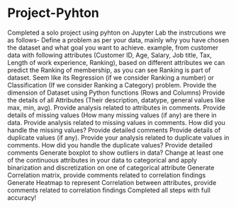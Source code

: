 # Project-Pyhton
Completed a solo project using pyhton on Jupyter Lab
the instrcutions wre as follows-
Define a problem as per your data, mainly why you have chosen the dataset and what goal you want to achieve.
example, from customer data with following attributes (Customer ID, Age, Salary, Job title, Tax, Length of work experience, Ranking), based on different attributes we can predict the Ranking of membership, as you can see Ranking is part of dataset. Seem like its Regression (if we consider Ranking a number) or Classification (If we consider Ranking a Category) problem.
Provide the dimension of Dataset using Python functions (Rows and Columns)
Provide the details of all Attributes (Their description, datatype, general values like max, min, avg). Provide analysis related to attributes in comments.
Provide details of missing values (How many missing values (if any) are there in data. Provide analysis related to missing values in comments.
How did you handle the missing values? Provide detailed comments
Provide details of duplicate values (if any). Provide your analysis related to duplicate values in comments.
How did you handle the duplicate values? Provide detailed comments
Generate boxplot to show outliers in data?
Change at least one of the continuous attributes in your data to categorical and apply binarization and discretization on one of categorical attribute
Generate Correlation matrix, provide comments related to correlation findings
Generate Heatmap to represent Correlation between attributes, provide comments related to correlation findings
Completed all steps with full accuracy!
